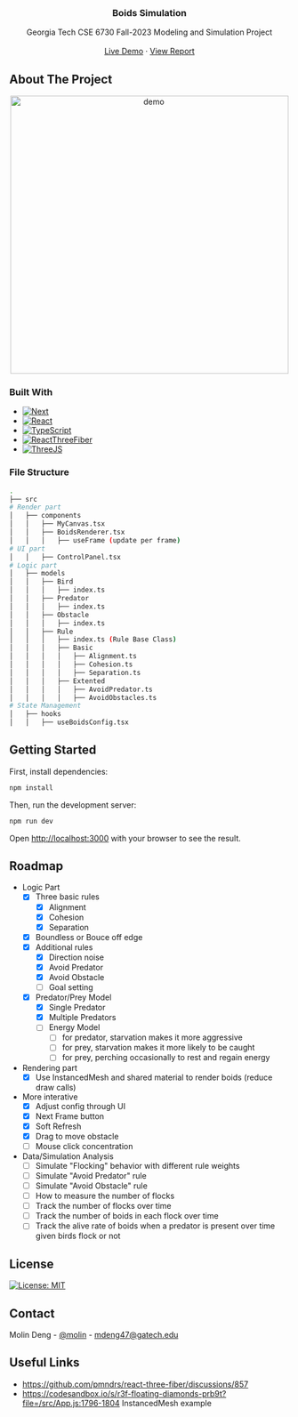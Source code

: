
<br />
<div align="center">
  <!-- <a href="https://github.com/othneildrew/Best-README-Template">
    <img src="images/logo.png" alt="Logo" width="80" height="80">
  </a> -->

  <h3 align="center">Boids Simulation</h3>

  <p align="center">
    Georgia Tech CSE 6730 Fall-2023 Modeling and Simulation Project
    <br />
    <!-- <a href="https://github.com/othneildrew/Best-README-Template"><strong>Explore the docs »</strong></a> -->
    <br />
    <a href="https://boids-gt.vercel.app/">Live Demo</a>
    ·
    <a href="https://typst.app/project/raPr6DOusWCrubeP9PTGQg">View Report</a>

  </p>
</div>

## About The Project

<p align="center">
  <img src="https://boids-gt.vercel.app/demo.gif" alt="demo" width="500" height="auto">
</p>

### Built With

* [![Next][Next.js]][Next-url]
* [![React][React.js]][React-url]
* [![TypeScript][TypeScript]][TS-url]
* [![ReactThreeFiber][ReactThreeFiber]][R3F-url]
* [![ThreeJS][ThreeJS]][ThreeJS-url]

### File Structure

```bash
.
├── src
# Render part
│   ├── components
│   │   ├── MyCanvas.tsx
│   │   ├── BoidsRenderer.tsx
│   │   │   ├── useFrame (update per frame)
# UI part
│   │   ├── ControlPanel.tsx
# Logic part
│   ├── models
│   │   ├── Bird
│   │   │   ├── index.ts
│   │   ├── Predator
│   │   │   ├── index.ts
│   │   ├── Obstacle
│   │   │   ├── index.ts
│   │   ├── Rule
│   │   │   ├── index.ts (Rule Base Class)
│   │   │   ├── Basic
│   │   │   │   ├── Alignment.ts
│   │   │   │   ├── Cohesion.ts
│   │   │   │   ├── Separation.ts
│   │   │   ├── Extented
│   │   │   │   ├── AvoidPredator.ts
│   │   │   │   ├── AvoidObstacles.ts
# State Management
│   ├── hooks
│   │   ├── useBoidsConfig.tsx
```

## Getting Started

First, install dependencies:

```bash
npm install
```

Then, run the development server:

```bash
npm run dev
```

Open [http://localhost:3000](http://localhost:3000) with your browser to see the result.

## Roadmap

* Logic Part
  * [x] Three basic rules
    * [x] Alignment
    * [x] Cohesion
    * [x] Separation
  * [x] Boundless or Bouce off edge
  * [x] Additional rules
    * [x] Direction noise
    * [x] Avoid Predator
    * [x] Avoid Obstacle
    * [ ] Goal setting
  * [x] Predator/Prey Model
    * [x] Single Predator
    * [x] Multiple Predators
    * [ ] Energy Model
      * [ ] for predator, starvation makes it more aggressive
      * [ ] for prey, starvation makes it more likely to be caught
      * [ ] for prey, perching occasionally to rest and regain energy

* Rendering part
  * [x] Use InstancedMesh and shared material to render boids (reduce draw calls)

* More interative
  * [x] Adjust config through UI
  * [x] Next Frame button
  * [x] Soft Refresh
  * [x] Drag to move obstacle
  * [ ] Mouse click concentration

* Data/Simulation Analysis
  * [ ] Simulate "Flocking" behavior with different rule weights
  * [ ] Simulate "Avoid Predator" rule
  * [ ] Simulate "Avoid Obstacle" rule
  * [ ] How to measure the number of flocks
  * [ ] Track the number of flocks over time
  * [ ] Track the number of boids in each flock over time
  * [ ] Track the alive rate of boids when a predator is present over time given birds flock or not

## License

[![License: MIT](https://img.shields.io/badge/License-MIT-yellow.svg)](https://opensource.org/licenses/MIT)

## Contact

Molin Deng - [@molin](https://molin7.vercel.app/) - <mdeng47@gatech.edu>

## Useful Links

* <https://github.com/pmndrs/react-three-fiber/discussions/857>
* <https://codesandbox.io/s/r3f-floating-diamonds-prb9t?file=/src/App.js:1796-1804> InstancedMesh example

<!-- MARKDOWN LINKS & IMAGES -->
<!-- https://www.markdownguide.org/basic-syntax/#reference-style-links -->
<!-- MARKDOWN LINKS & IMAGES -->
<!-- https://www.markdownguide.org/basic-syntax/#reference-style-links -->
[Next.js]: https://img.shields.io/badge/next.js-000000?style=for-the-badge&logo=nextdotjs&logoColor=white
[Next-url]: https://nextjs.org/
[React.js]: https://img.shields.io/badge/React-20232A?style=for-the-badge&logo=react&logoColor=61DAFB
[React-url]: https://reactjs.org/
[TypeScript]: https://img.shields.io/badge/TypeScript-007ACC?style=for-the-badge&logo=typescript&logoColor=white
[TS-url]: https://www.typescriptlang.org/
[ReactThreeFiber]: https://img.shields.io/badge/React%20Three%20Fiber-000000?style=for-the-badge&logo=react&logoColor=white
[R3F-url]: https://docs.pmnd.rs/react-three-fiber/getting-started/introduction
[ThreeJS]: https://img.shields.io/badge/ThreeJS-black?style=for-the-badge&logo=three.js&logoColor=white
[ThreeJS-url]: https://threejs.org/
